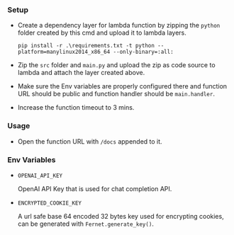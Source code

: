 
### Setup

- Create a dependency layer for lambda function by zipping the `python` folder created by this cmd and upload it to lambda layers.
    ```
    pip install -r .\requirements.txt -t python --platform=manylinux2014_x86_64 --only-binary=:all:
    ```

- Zip the `src` folder and `main.py` and upload the zip as code source to lambda and attach the layer created above.
- Make sure the Env variables are properly configured there and function URL should be public and function handler should be `main.handler`.
- Increase the function timeout to 3 mins.

### Usage
- Open the function URL with `/docs` appended to it.

### Env Variables

- `OPENAI_API_KEY`

    OpenAI API Key that is used for chat completion API.

- `ENCRYPTED_COOKIE_KEY`

    A url safe base 64 encoded 32 bytes key used for encrypting cookies, can be generated with `Fernet.generate_key()`.
